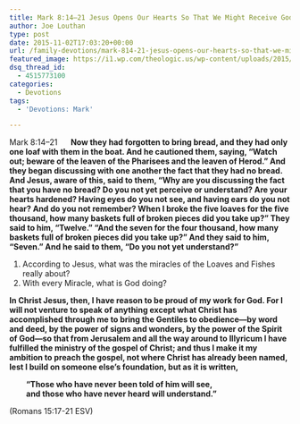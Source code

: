 ```yaml
---
title: Mark 8:14–21 Jesus Opens Our Hearts So That We Might Receive God
author: Joe Louthan
type: post
date: 2015-11-02T17:03:20+00:00
url: /family-devotions/mark-814-21-jesus-opens-our-hearts-so-that-we-might-receive-god/
featured_image: https://i1.wp.com/theologic.us/wp-content/uploads/2015/11/broken-clay-heart.jpg?resize=825%2C510
dsq_thread_id:
  - 4515773100
categories:
  - Devotions
tags:
  - 'Devotions: Mark'

---
```

Mark 8:14–21      **Now they had forgotten to bring bread, and they had only one loaf with them in the boat. And he cautioned them, saying, “Watch out; beware of the leaven of the Pharisees and the leaven of Herod.” And they began discussing with one another the fact that they had no bread. And Jesus, aware of this, said to them, “Why are you discussing the fact that you have no bread? Do you not yet perceive or understand? Are your hearts hardened? Having eyes do you not see, and having ears do you not hear? And do you not remember? When I broke the five loaves for the five thousand, how many baskets full of broken pieces did you take up?” They said to him, “Twelve.” “And the seven for the four thousand, how many baskets full of broken pieces did you take up?” And they said to him, “Seven.” And he said to them, “Do you not yet understand?”**

  1. According to Jesus, what was the miracles of the Loaves and Fishes really about?
  2. With every Miracle, what is God doing?

 **In Christ Jesus, then, I have reason to be proud of my work for God. For I will not venture to speak of anything except what Christ has accomplished through me to bring the Gentiles to obedience—by word and deed, by the power of signs and wonders, by the power of the Spirit of God—so that from Jerusalem and all the way around to Illyricum I have fulfilled the ministry of the gospel of Christ; and thus I make it my ambition to preach the gospel, not where Christ has already been named, lest I build on someone else&#8217;s foundation, but as it is written,**

<p style="padding-left: 30px;">
  <strong>“Those who have never been told of him will see,</strong><br /> <strong> and those who have never heard will understand.”</strong>
</p>

(Romans 15:17-21 ESV)